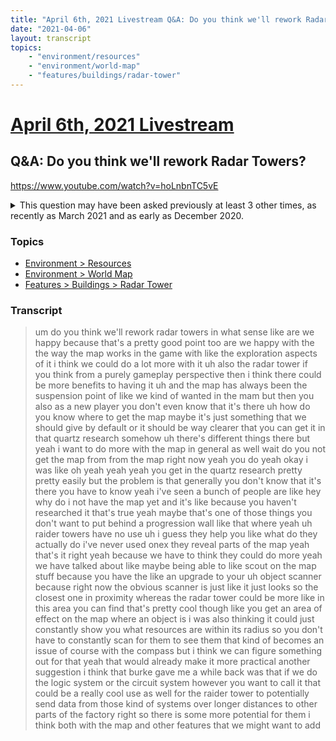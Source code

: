 ```yaml
---
title: "April 6th, 2021 Livestream Q&A: Do you think we'll rework Radar Towers?"
date: "2021-04-06"
layout: transcript
topics:
    - "environment/resources"
    - "environment/world-map"
    - "features/buildings/radar-tower"
---
```

# [April 6th, 2021 Livestream](../2021-04-06.md)
## Q&A: Do you think we'll rework Radar Towers?
https://www.youtube.com/watch?v=hoLnbnTC5vE
<details>
<summary>This question may have been asked previously at least 3 other times, as recently as March 2021 and as early as December 2020.</summary>

* [March 23rd, 2021 Livestream Q&A: Will there be additional use for Radar Towers?](./yt-vfJj5Fg21WI.md) [https://www.youtube.com/watch?v=vfJj5Fg21WI](https://www.youtube.com/watch?v=vfJj5Fg21WI)
* [February 9th, 2021 Livestream Q&A: Do you have any plans for the Radar Towers?](./yt-Jb1JBMGknBY.md) [https://www.youtube.com/watch?v=Jb1JBMGknBY](https://www.youtube.com/watch?v=Jb1JBMGknBY)
* [December 15th, 2020 Livestream Q&A: Will Radar Towers get a Mk.2 version?](./yt--2Z0rsxuisQ.md) [https://www.youtube.com/watch?v=-2Z0rsxuisQ](https://www.youtube.com/watch?v=-2Z0rsxuisQ)
</details>


### Topics
* [Environment > Resources](../topics/environment/resources.md)
* [Environment > World Map](../topics/environment/world-map.md)
* [Features > Buildings > Radar Tower](../topics/features/buildings/radar-tower.md)

### Transcript

> um do you think we'll rework radar towers in what sense like are we happy because that's a pretty good point too are we happy with the the way the map works in the game with like the exploration aspects of it i think we could do a lot more with it uh also the radar tower if you think from a purely gameplay perspective then i think there could be more benefits to having it uh and the map has always been the suspension point of like we kind of wanted in the mam but then you also as a new player you don't even know that it's there uh how do you know where to get the map maybe it's just something that we should give by default or it should be way clearer that you can get it in that quartz research somehow uh there's different things there but yeah i want to do more with the map in general as well wait do you not get the map from from the map right now yeah you do yeah okay i was like oh yeah yeah yeah you get in the quartz research pretty pretty easily but the problem is that generally you don't know that it's there you have to know yeah i've seen a bunch of people are like hey why do i not have the map yet and it's like because you haven't researched it that's true yeah maybe that's one of those things you don't want to put behind a progression wall like that where yeah uh raider towers have no use uh i guess they help you like what do they actually do i've never used onex they reveal parts of the map yeah that's it right yeah because we have to think they could do more yeah we have talked about like maybe being able to like scout on the map stuff because you have the like an upgrade to your uh object scanner because right now the obvious scanner is just like it just looks so the closest one in proximity whereas the radar tower could be more like in this area you can find that's pretty cool though like you get an area of effect on the map where an object is i was also thinking it could just constantly show you what resources are within its radius so you don't have to constantly scan for them to see them that kind of becomes an issue of course with the compass but i think we can figure something out for that yeah that would already make it more practical another suggestion i think that burke gave me a while back was that if we do the logic system or the circuit system however you want to call it that could be a really cool use as well for the raider tower to potentially send data from those kind of systems over longer distances to other parts of the factory right so there is some more potential for them i think both with the map and other features that we might want to add
